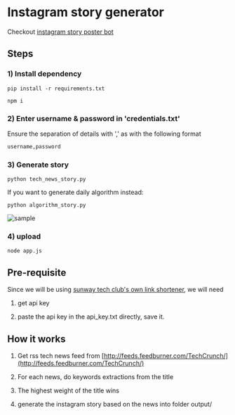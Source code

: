 # Instagram story generator

Checkout [instagram story poster bot](https://github.com/mrbeels/instagram-story-poster-bot)

## Steps

### 1) Install dependency

`pip install -r requirements.txt`

`npm i`

### 2) Enter username & password in 'credentials.txt'

Ensure the separation of details with ',' as with the following format

```txt
username,password
```

### 3) Generate story

`python tech_news_story.py`

If you want to generate daily algorithm instead:

`python algorithm_story.py`

![sample](sample/sample.png)

### 4) upload

`node app.js`

## Pre-requisite

Since we will be using [sunway tech club's own link shortener](https://link.sunwaytechclub.org/), we will need

1. get api key

2. paste the api key in the api_key.txt directly, save it.

## How it works

1. Get rss tech news feed from [http://feeds.feedburner.com/TechCrunch/](http://feeds.feedburner.com/TechCrunch/)

2. For each news, do keywords extractions from the title

3. The highest weight of the title wins

4. generate the instagram story based on the news into folder output/
